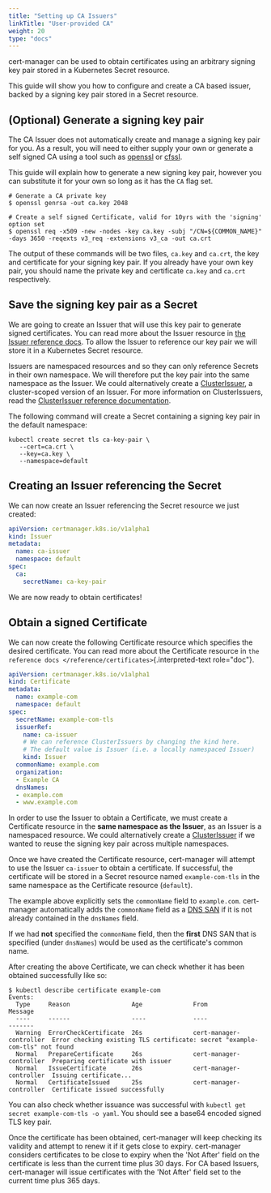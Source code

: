 ```yaml
---
title: "Setting up CA Issuers"
linkTitle: "User-provided CA"
weight: 20
type: "docs"
---
```


cert-manager can be used to obtain certificates using an arbitrary
signing key pair stored in a Kubernetes Secret resource.

This guide will show you how to configure and create a CA based issuer,
backed by a signing key pair stored in a Secret resource.

(Optional) Generate a signing key pair
--------------------------------------

The CA Issuer does not automatically create and manage a signing key
pair for you. As a result, you will need to either supply your own or
generate a self signed CA using a tool such as
[openssl](https://github.com/openssl/openssl) or
[cfssl](https://github.com/cloudflare/cfssl).

This guide will explain how to generate a new signing key pair, however
you can substitute it for your own so long as it has the `CA` flag set.

```shell
# Generate a CA private key
$ openssl genrsa -out ca.key 2048

# Create a self signed Certificate, valid for 10yrs with the 'signing' option set
$ openssl req -x509 -new -nodes -key ca.key -subj "/CN=${COMMON_NAME}" -days 3650 -reqexts v3_req -extensions v3_ca -out ca.crt
```

The output of these commands will be two files, `ca.key` and `ca.crt`,
the key and certificate for your signing key pair. If you already have
your own key pair, you should name the private key and certificate
`ca.key` and `ca.crt` respectively.

Save the signing key pair as a Secret
-------------------------------------

We are going to create an Issuer that will use this key pair to generate
signed certificates. You can read more about the Issuer resource in
[the Issuer reference docs](../../reference/issuers.md). To allow the Issuer to
reference our key pair we will store it in a Kubernetes Secret resource.

Issuers are namespaced resources and so they can only reference Secrets
in their own namespace. We will therefore put the key pair into the same
namespace as the Issuer. We could alternatively create a
[ClusterIssuer](../../reference/clusterissuers.md), a cluster-scoped version of an
Issuer. For more information on ClusterIssuers, read the
[ClusterIssuer reference documentation](../../reference/clusterissuers.md).

The following command will create a Secret containing a signing key pair
in the default namespace:

```shell
kubectl create secret tls ca-key-pair \
   --cert=ca.crt \
   --key=ca.key \
   --namespace=default
```

Creating an Issuer referencing the Secret
-----------------------------------------

We can now create an Issuer referencing the Secret resource we just
created:

```yaml
apiVersion: certmanager.k8s.io/v1alpha1
kind: Issuer
metadata:
  name: ca-issuer
  namespace: default
spec:
  ca:
    secretName: ca-key-pair
```

We are now ready to obtain certificates!

Obtain a signed Certificate
---------------------------

We can now create the following Certificate resource which specifies the
desired certificate. You can read more about the Certificate resource in
`the reference docs </reference/certificates>`{.interpreted-text
role="doc"}.

```yaml
apiVersion: certmanager.k8s.io/v1alpha1
kind: Certificate
metadata:
  name: example-com
  namespace: default
spec:
  secretName: example-com-tls
  issuerRef:
    name: ca-issuer
    # We can reference ClusterIssuers by changing the kind here.
    # The default value is Issuer (i.e. a locally namespaced Issuer)
    kind: Issuer
  commonName: example.com
  organization:
  - Example CA
  dnsNames:
  - example.com
  - www.example.com
```

In order to use the Issuer to obtain a Certificate, we must create a
Certificate resource in the **same namespace as the Issuer**, as an
Issuer is a namespaced resource. We could alternatively create a
[ClusterIssuer](../../reference/clusterissuers.md) if we wanted to reuse the
signing key pair across multiple namespaces.

Once we have created the Certificate resource, cert-manager will attempt
to use the Issuer `ca-issuer` to obtain a certificate. If successful, the
certificate will be stored in a Secret resource named `example-com-tls` in the
same namespace as the Certificate resource (`default`).

The example above explicitly sets the `commonName` field to `example.com`.
cert-manager automatically adds the `commonName` field as a
[DNS SAN](https://en.wikipedia.org/wiki/Subject_Alternative_Name) if it is not
already contained in the `dnsNames` field.

If we had **not** specified the `commonName` field, then the **first** DNS SAN
that is specified (under `dnsNames`) would be used as the certificate's common
name.

After creating the above Certificate, we can check whether it has been
obtained successfully like so:

```shell
$ kubectl describe certificate example-com
Events:
  Type     Reason                 Age              From                     Message
  ----     ------                 ----             ----                     -------
  Warning  ErrorCheckCertificate  26s              cert-manager-controller  Error checking existing TLS certificate: secret "example-com-tls" not found
  Normal   PrepareCertificate     26s              cert-manager-controller  Preparing certificate with issuer
  Normal   IssueCertificate       26s              cert-manager-controller  Issuing certificate...
  Normal   CertificateIssued      25s              cert-manager-controller  Certificate issued successfully
```

You can also check whether issuance was successful with
`kubectl get secret example-com-tls -o yaml`. You should see a base64
encoded signed TLS key pair.

Once the certificate has been obtained, cert-manager will keep checking
its validity and attempt to renew it if it gets close to expiry.
cert-manager considers certificates to be close to expiry when the 'Not
After' field on the certificate is less than the current time plus 30
days. For CA based Issuers, cert-manager will issue certificates with
the 'Not After' field set to the current time plus 365 days.
